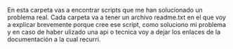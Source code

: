 En esta carpeta vas a encontrar scripts que me han solucionado un problema real. 
Cada carpeta va a tener un archivo readme.txt en el que voy a explicar brevemente porque cree ese script, como soluciono mi problema y 
en caso de haber ulizado una api o tecnica voy a dejar los enlaces de la documentación a la cual recurri.
